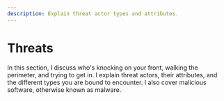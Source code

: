 ```yaml
---
description: Explain threat actor types and attributes.
---
```


# Threats

In this section, I discuss who's knocking on your front, walking the perimeter, and trying to get in. I explain threat actors, their attributes, and the different types you are bound to encounter. I also cover malicious software, otherwise known as malware. 

